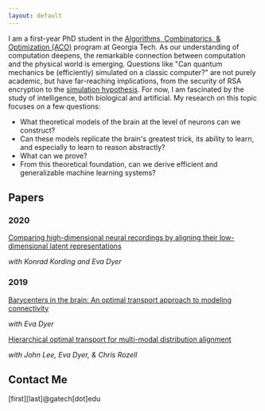 ```yaml
---
layout: default
---
```


I am a first-year PhD student in the [Algorithms, Combinatorics, & Optimization (ACO)](https://aco.gatech.edu/) program at Georgia Tech. As our understanding of computation deepens, the remarkable connection between computation and the physical world is emerging. Questions like "Can quantum mechanics be (efficiently) simulated on a classic computer?" are not purely academic, but have far-reaching implications, from the security of RSA encryption to the [simulation hypothesis](https://en.wikipedia.org/wiki/Simulation_hypothesis). For now, I am fascinated by the study of intelligence, both biological and artificial. My research on this topic focuses on a few questions:
*   What theoretical models of the brain at the level of neurons can we construct?
*   Can these models replicate the brain's greatest trick, its ability to learn, and especially to learn to reason abstractly?
*   What can we prove?
*   From this theoretical foundation, can we derive efficient and generalizable machine learning systems?


## Papers

### 2020

[Comparing high-dimensional neural recordings by aligning their low-dimensional latent representations](https://dyerlab.gatech.edu/wp-content/uploads/sites/630/2020/05/Dabagia_Comparing2020.pdf)

_with Konrad Kording and Eva Dyer_

### 2019
[Barycenters in the brain: An optimal transport approach to modeling connectivity](OTML__Learning_shape_primitives_for_whole_brain_projectomes.pdf)

_with Eva Dyer_

[Hierarchical optimal transport for multi-modal distribution alignment](http://papers.nips.cc/paper/9501-hierarchical-optimal-transport-for-multimodal-distribution-alignment)

_with John Lee, Eva Dyer, & Chris Rozell_


## Contact Me
[first][last]@gatech[dot]edu
